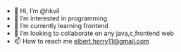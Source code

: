 - 👋 Hi, I’m @hkvil
- 👀 I’m interested in programming
- 🌱 I’m currently learning frontend
- 💞️ I’m looking to collaborate on any java,c,frontend web
- 📫 How to reach me elbert.herry11@gmail.com

<!---
hkvil/hkvil is a ✨ special ✨ repository because its `README.md` (this file) appears on your GitHub profile.
You can click the Preview link to take a look at your changes.
--->
